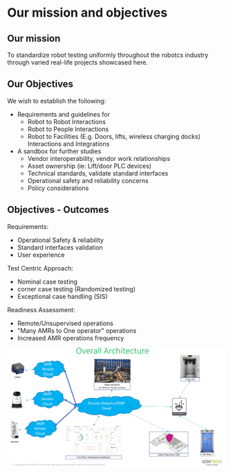 # Our mission and objectives

## Our mission

To standardize robot testing uniformly throughout the robotcs industry through varied real-life projects showcased here.

## Our Objectives

We wish to establish the following:
- Requirements and guidelines for
    - Robot to Robot Interactions
    - Robot to People Interactions
    - Robot to Facilities (E.g. Doors, lifts, wireless charging docks) Interactions and Integrations
- A sandbox for further studies
    - Vendor interoperability, vendor work relationships
    - Asset ownership (ie: Lift/door PLC devices)
    - Technical standards, validate standard interfaces
    - Operational safety and reliability concerns
    - Policy considerations

## Objectives - Outcomes

Requirements:
- Operational Safety & reliability
- Standard interfaces validation
- User experience

Test Centric Approach:
- Nominal case testing
- corner case testing (Randomized testing)
- Exceptional case handling (SIS)

Readiness Assessment:
- Remote/Unsupervised operations
- "Many AMRs to One operator" operations
- Increased AMR operations frequency

![Overall Architecture](images/overall_architecture.png)
